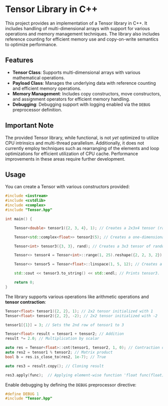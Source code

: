 # Tensor Library in C++

This project provides an implementation of a Tensor library in C++. It includes handling of multi-dimensional arrays with support for various operations and memory management techniques. The library also includes reference counting for efficient memory use and copy-on-write semantics to optimize performance.


## Features

- **Tensor Class**: Supports multi-dimensional arrays with various mathematical operations.
- **Payload Class**: Manages the underlying data with reference counting and efficient memory operations.
- **Memory Management**: Includes copy constructors, move constructors, and assignment operators for efficient memory handling.
- **Debugging**: Debugging support with logging enabled via the `DEBUG` preprocessor definition.

## Important Note
The provided Tensor library, while functional, is not *yet* optimized to utilize CPU intrinsics and multi-thread parallelism. Additionally, it does not currently employ techniques such as rearranging of the elements and loop optimizations for efficient utilization of CPU cache. Performance improvements in these areas require further development.

## Usage

You can create a Tensor with various constructors provided:

```cpp
#include <iostream>
#include <cstdlib>
#include <complex>
#include "Tensor.hpp"

int main() {

    Tensor<double> tensor1({2, 3, 4}, 1); // Creates a 2x3x4 tensor (rank-3) of doubles initialized with 1.

    Tensor<std::complex<float>> tensor2(5); // Creates a one-dimensional tensor of size 5 of complex numbers.

    Tensor<int> tensor3({3, 3}, rand); // Creates a 3x3 tensor of random integers generated by 'int rand(void)' function.

    Tensor<> tensor4 = Tensor<int>::range(1, 25).reshape({2, 2, 3, 2}); // Creates a tensor with a range of values [1-24] and reshapes it to 2x2x3x2.

    Tensor<> tensor5 = Tensor<float>::linspace(1, 5, 12); // Creates a one-dimensional tensor containing 12 linearly spaced numbers between 1 and 5 (inclusive).

    std::cout << tensor3.to_string() << std::endl; // Prints tensor3.

    return 0;
}
```

The library supports various operations like arithmetic operations and **tensor contraction**:

```cpp
Tensor<float> tensor1({2, 2}, 1); // 2x2 tensor initialized with 1
Tensor<float> tensor2({2, 2}, -2); // 2x2 tensor initialized with -2

tensor1[{1}] = 3; // Sets the 2nd row of tensor1 to 3

Tensor<float> result = tensor1 + tensor2; // Addition
result *= 2.0; // Multiplication by scalar

auto res = Tensor<float>::cnt(tensor1, tensor2, 1, 0); // Contraction of 2nd index of tensor1 with 1st index of tensor2
auto res2 = tensor1 % tensor2; // Matrix product
bool b = res.is_close_to(res2, 1e-7); // True

auto res3 = result.copy(); // Cloning result

res3.apply(func);  // Applying element-wise function 'float func(float)' to res3
```

Enable debugging by defining the `DEBUG` preprocessor directive:

```cpp
#define DEBUG 1
#include "Tensor.hpp"
```
